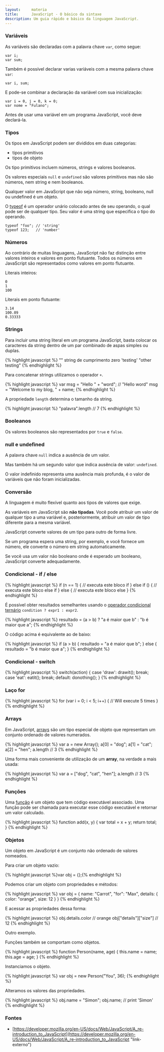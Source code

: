 ```yaml
---
layout:     materia
title:      JavaScript - O básico da sintaxe
description: Um guia rápido e básico da linguagem JavaScript.
---
```



### Variáveis

As variáveis são declaradas com a palavra chave `var`, como segue:

    var i;
    var sum;

Também é possível declarar varias variáveis com a mesma palavra chave `var`:

    var i, sum;

E pode-se combinar a declaração da variável com sua inicialização:

    var i = 0, j = 0, k = 0;
    var nome = "Fulano";

Antes de usar uma variável em um programa JavaScript, você deve declará-la. 



### Tipos

Os tipos em JavaScript podem ser divididos em duas categorias:

- tipos primitivos
- tipos de objeto

Os tipo primitivos incluem números, strings e valores booleanos.

Os valores especiais `null` e `undefined` são valores primitivos mas não são números, nem string e nem booleanos.

Qualquer valor em JavaScript que não seja número, string, booleano, null ou undefined é um objeto.

O [typeof](../refs/typeof/) é um operador unário colocado antes de seu operando, o qual pode ser de qualquer tipo. Seu valor é uma string 
que especifica o tipo do operando.

    typeof "foo"; // 'string'
    typeof 123;   // 'number'



### Números

Ao contrário de muitas linguagens, JavaScript não faz distinção entre valores inteiros e valores em ponto flutuante.
Todos os números em JavaScript são representados como valores em ponto flutuante.

Literais inteiros:

    0
    1
    100

Literais em ponto flutuante:

    3.14
    100.09
    0.33333



### Strings

Para incluir uma string literal em um programa JavaScript, basta colocar os caracteres da string dentro de um par combinado
de aspas simples ou duplas.

{% highlight javascript %}
"" string de cumprimento zero
'testing'
"other testing"
{% endhighlight %}

Para concatenar strings utilizamos o operador `+`.

{% highlight javascript %}
var msg = "Hello " + "word"; // "Hello word"
msg = "Welcome to my blog, " + name;
{% endhighlight %}

A propriedade `length` determina o tamanho da string.

{% highlight javascript %}
"palavra".length // 7
{% endhighlight %}



### Booleanos

Os valores booleanos são representados por `true` e `false`.



### null e undefined

A palavra chave `null` indica a ausência de um valor.

Mas também há um segundo valor que indica ausência de valor: `undefined`.

O valor indefinido representa uma ausência mais profunda, é o valor de variáveis que não foram inicializadas.



### Conversão

A linguagem é muito flexível quanto aos tipos de valores que exige.

As variáveis em JavaScript são __não tipadas__. Você pode atribuir um valor de qualquer tipo a uma variável e, posteriormente,
atribuir um valor de tipo diferente para a mesma variável.

JavaScript converte valores de um tipo para outro de forma livre.

Se um programa espera uma string, por exemplo, e você fornece um número, ele converte o número em string automaticamente.

Se você usa um valor não booleano onde é esperado um booleano, JavaScript converte adequadamente.


### Condicional - if / else

{% highlight javascript %}
if (n == 1) {
    // executa este bloco if
} else if () {
    // executa este bloco else if
} else {
    // executa este bloco else
}
{% endhighlight %}


É possível obter resultados semelhantes usando o [operador condicional ternário](../refs/operador-condicional-ternario/) `condition ? expr1 : expr2`.

{% highlight javascript %}
resultado = (a > b) ? "a é maior que b" : "b é maior que a";
{% endhighlight %}

O código acima é equivalente ao de baixo:

{% highlight javascript %}
if (a > b) {
    resultado = "a é maior que b";
} else {
    resultado = "b é maior que a";
}
{% endhighlight %}



### Condicional - switch

{% highlight javascript %}
switch(action) {
    case 'draw':
        drawit();
        break;
    case 'eat':
        eatit();
        break;
    default:
        donothing();
}
{% endhighlight %}

### Laço for

{% highlight javascript %}
for (var i = 0; i < 5; i++) {
    // Will execute 5 times
}
{% endhighlight %}



### Arrays

Em JavaScript, [arrays](../refs/arrays/) são um tipo especial de objeto que representam um conjunto ordenado de valores
numerados.

{% highlight javascript %}
var a = new Array();
a[0] = "dog";
a[1] = "cat";
a[2] = "hen";
a.length // 3
{% endhighlight %}

Uma forma mais conveniente de utilização de um __array__, na verdade a mais usada:

{% highlight javascript %}
var a = ["dog", "cat", "hen"];
a.length // 3
{% endhighlight %}



### Funções

Uma [função](../refs/funcoes/) é um objeto que tem código executável associado. Uma função pode ser chamada para executar esse código
executável e retornar um valor calculado.

{% highlight javascript %}
function add(x, y) {
    var total = x + y;
    return total;
}
{% endhighlight %}



### Objetos

Um objeto em JavaScript é um conjunto não ordenado de valores nomeados.

Para criar um objeto vazio:

{% highlight javascript %}var obj = {};{% endhighlight %}

Podemos criar um objeto com propriedades e métodos: 

{% highlight javascript %}
var obj = {
    name: "Carrot",
    "for": "Max",
    details: {
        color: "orange",
        size: 12
    }
}
{% endhighlight %}

E acessar as propriedades dessa forma:

{% highlight javascript %}
obj.details.color      // orange
obj["details"]["size"] // 12
{% endhighlight %}

Outro exemplo.

Funções também se comportam como objetos.

{% highlight javascript %}
function Person(name, age) {
    this.name = name;
    this.age = age;
}
{% endhighlight %}

Instanciamos o objeto.

{% highlight javascript %}
var obj = new Person("You", 36);
{% endhighlight %}

Alteramos os valores das propriedades.

{% highlight javascript %}
obj.name = "Simon";
obj.name; // print 'Simon'
{% endhighlight %}



### Fontes

- [https://developer.mozilla.org/en-US/docs/Web/JavaScript/A_re-introduction_to_JavaScript](https://developer.mozilla.org/en-US/docs/Web/JavaScript/A_re-introduction_to_JavaScript "link-externo")



